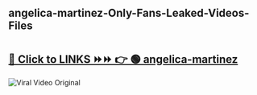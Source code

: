 
 ## angelica-martinez-Only-Fans-Leaked-Videos-Files

# <h2><a href="https://mediaupload.pro?angelica-martinez">🔗 Click to LINKS ⏩⏩ 👉 🟢 angelica-martinez </a></h2>

<a href="https://mediaupload.pro?angelica-martinez" rel="nofollow" data-target="animated-image.originalLink"><img src="https://i.ibb.co.com/xMMVF88/686577567.gif" alt="Viral Video Original" style="max-width: 100%; display: inline-block;" data-target="animated-image.originalImage"></a>